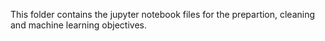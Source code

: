 This folder contains the jupyter notebook files for the prepartion, cleaning and machine learning objectives.
